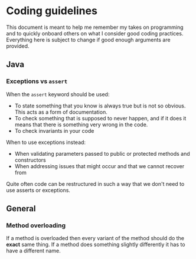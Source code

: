 # Coding guidelines
This document is meant to help me remember my takes on programming and to quickly onboard others on what I consider good coding practices. Everything here is subject to change if good enough arguments are provided.

## Java

### Exceptions vs `assert`
When the `assert` keyword should be used:
- To state something that you know is always true but is not so obvious. This acts as a form of documentation.
- To check something that is supposed to never happen, and if it does it means that there is something very wrong in the code.
- To check invariants in your code

When to use exceptions instead:
- When validating parameters passed to public or protected methods and constructors
- When addressing issues that might occur and that we cannot recover from

Quite often code can be restructured in such a way that we don't need to use asserts or exceptions.

## General
### Method overloading
If a method is overloaded then every variant of the method should do the **exact** same thing. If a method does something slightly differently it has to have a different name.